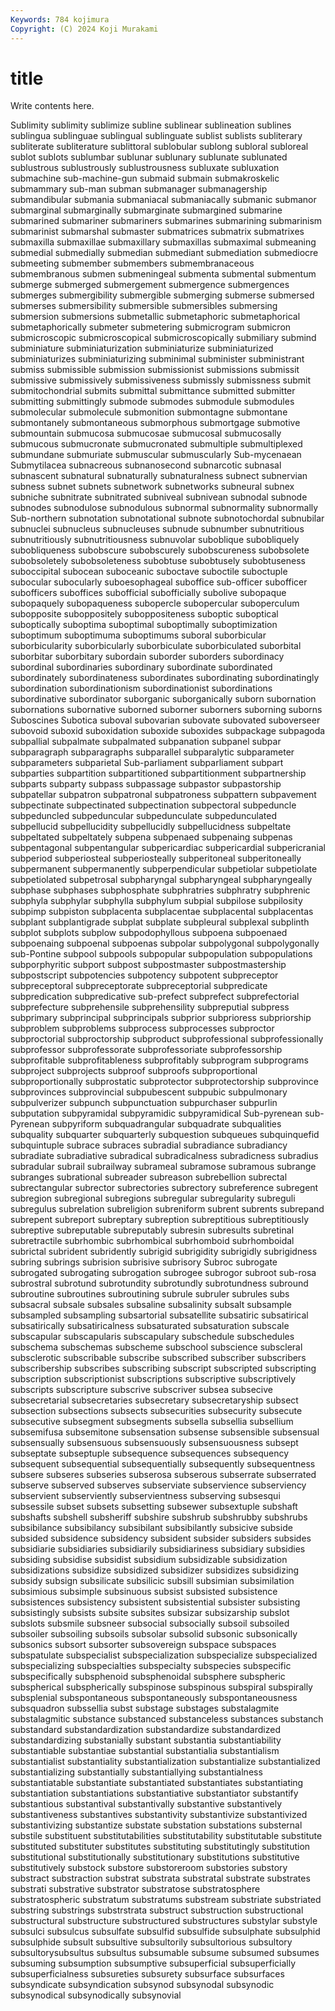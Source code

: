 ```yaml
---
Keywords: 784 kojimura
Copyright: (C) 2024 Koji Murakami
---
```


# title

Write contents here.



 Sublimity sublimity sublimize subline sublinear sublineation sublines
sublingua sublinguae sublingual sublinguate sublist sublists subliterary subliterate subliterature sublittoral
sublobular sublong subloral subloreal sublot sublots sublumbar sublunar sublunary sublunate
sublunated sublustrous sublustrously sublustrousness subluxate subluxation submachine sub-machine-gun submaid submain
submakroskelic submammary sub-man subman submanager submanagership submandibular submania submaniacal submaniacally
submanic submanor submarginal submarginally submarginate submargined submarine submarined submariner submariners
submarines submarining submarinism submarinist submarshal submaster submatrices submatrix submatrixes submaxilla
submaxillae submaxillary submaxillas submaximal submeaning submedial submedially submedian submediant submediation
submediocre submeeting submember submembers submembranaceous submembranous submen submeningeal submenta submental
submentum submerge submerged submergement submergence submergences submerges submergibility submergible submerging
submerse submersed submerses submersibility submersible submersibles submersing submersion submersions submetallic
submetaphoric submetaphorical submetaphorically submeter submetering submicrogram submicron submicroscopic submicroscopical submicroscopically
submiliary submind subminiature subminiaturization subminiaturize subminiaturized subminiaturizes subminiaturizing subminimal subminister
subministrant submiss submissible submission submissionist submissions submissit submissive submissively submissiveness
submissly submissness submit submitochondrial submits submittal submittance submitted submitter submitting
submittingly submode submodes submodule submodules submolecular submolecule submonition submontagne submontane
submontanely submontaneous submorphous submortgage submotive submountain submucosa submucosae submucosal submucosally
submucous submucronate submucronated submultiple submultiplexed submundane submuriate submuscular submuscularly Sub-mycenaean
Submytilacea subnacreous subnanosecond subnarcotic subnasal subnascent subnatural subnaturally subnaturalness subnect
subnervian subness subnet subnets subnetwork subnetworks subneural subnex subniche subnitrate
subnitrated subniveal subnivean subnodal subnode subnodes subnodulose subnodulous subnormal subnormality
subnormally Sub-northern subnotation subnotational subnote subnotochordal subnubilar subnuclei subnucleus subnucleuses
subnude subnumber subnutritious subnutritiously subnutritiousness subnuvolar suboblique subobliquely subobliqueness subobscure
subobscurely subobscureness subobsolete subobsoletely subobsoleteness subobtuse subobtusely subobtuseness suboccipital subocean
suboceanic suboctave suboctile suboctuple subocular subocularly suboesophageal suboffice sub-officer subofficer
subofficers suboffices subofficial subofficially subolive subopaque subopaquely subopaqueness subopercle subopercular
suboperculum subopposite suboppositely suboppositeness suboptic suboptical suboptically suboptima suboptimal suboptimally
suboptimization suboptimum suboptimuma suboptimums suboral suborbicular suborbicularity suborbicularly suborbiculate suborbiculated
suborbital suborbitar suborbitary subordain suborder suborders subordinacy subordinal subordinaries subordinary
subordinate subordinated subordinately subordinateness subordinates subordinating subordinatingly subordination subordinationism subordinationist
subordinations subordinative subordinator suborganic suborganically suborn subornation subornations subornative suborned
suborner suborners suborning suborns Suboscines Subotica suboval subovarian subovate subovated
suboverseer subovoid suboxid suboxidation suboxide suboxides subpackage subpagoda subpallial subpalmate
subpalmated subpanation subpanel subpar subparagraph subparagraphs subparallel subparalytic subparameter subparameters
subparietal Sub-parliament subparliament subpart subparties subpartition subpartitioned subpartitionment subpartnership subparts
subparty subpass subpassage subpastor subpastorship subpatellar subpatron subpatronal subpatroness subpattern
subpavement subpectinate subpectinated subpectination subpectoral subpeduncle subpeduncled subpeduncular subpedunculate subpedunculated
subpellucid subpellucidity subpellucidly subpellucidness subpeltate subpeltated subpeltately subpena subpenaed subpenaing
subpenas subpentagonal subpentangular subpericardiac subpericardial subpericranial subperiod subperiosteal subperiosteally subperitoneal
subperitoneally subpermanent subpermanently subperpendicular subpetiolar subpetiolate subpetiolated subpetrosal subpharyngal subpharyngeal
subpharyngeally subphase subphases subphosphate subphratries subphratry subphrenic subphyla subphylar subphylla
subphylum subpial subpilose subpilosity subpimp subpiston subplacenta subplacentae subplacental subplacentas
subplant subplantigrade subplat subplate subpleural subplexal subplinth subplot subplots subplow
subpodophyllous subpoena subpoenaed subpoenaing subpoenal subpoenas subpolar subpolygonal subpolygonally sub-Pontine
subpool subpools subpopular subpopulation subpopulations subporphyritic subport subpost subpostmaster subpostmastership
subpostscript subpotencies subpotency subpotent subpreceptor subpreceptoral subpreceptorate subpreceptorial subpredicate subpredication
subpredicative sub-prefect subprefect subprefectorial subprefecture subprehensile subprehensility subpreputial subpress subprimary
subprincipal subprincipals subprior subprioress subpriorship subproblem subproblems subprocess subprocesses subproctor
subproctorial subproctorship subproduct subprofessional subprofessionally subprofessor subprofessorate subprofessoriate subprofessorship subprofitable
subprofitableness subprofitably subprogram subprograms subproject subprojects subproof subproofs subproportional subproportionally
subprostatic subprotector subprotectorship subprovince subprovinces subprovincial subpubescent subpubic subpulmonary subpulverizer
subpunch subpunctuation subpurchaser subpurlin subputation subpyramidal subpyramidic subpyramidical Sub-pyrenean sub-Pyrenean
subpyriform subquadrangular subquadrate subqualities subquality subquarter subquarterly subquestion subqueues subquinquefid
subquintuple subrace subraces subradial subradiance subradiancy subradiate subradiative subradical subradicalness
subradicness subradius subradular subrail subrailway subrameal subramose subramous subrange subranges
subrational subreader subreason subrebellion subrectal subrectangular subrector subrectories subrectory subreference
subregent subregion subregional subregions subregular subregularity subreguli subregulus subrelation subreligion
subreniform subrent subrents subrepand subrepent subreport subreptary subreption subreptitious subreptitiously
subreptive subreputable subreputably subresin subresults subretinal subretractile subrhombic subrhombical subrhomboid
subrhomboidal subrictal subrident subridently subrigid subrigidity subrigidly subrigidness subring subrings
subrision subrisive subrisory Subroc subrogate subrogated subrogating subrogation subrogee subrogor
subroot sub-rosa subrostral subrotund subrotundity subrotundly subrotundness subround subroutine subroutines
subroutining subrule subruler subrules subs subsacral subsale subsales subsaline subsalinity
subsalt subsample subsampled subsampling subsartorial subsatellite subsatiric subsatirical subsatirically subsatiricalness
subsaturated subsaturation subscale subscapular subscapularis subscapulary subschedule subschedules subschema subschemas
subscheme subschool subscience subscleral subsclerotic subscribable subscribe subscribed subscriber subscribers
subscribership subscribes subscribing subscript subscripted subscripting subscription subscriptionist subscriptions subscriptive
subscriptively subscripts subscripture subscrive subscriver subsea subsecive subsecretarial subsecretaries subsecretary
subsecretaryship subsect subsection subsections subsects subsecurities subsecurity subsecute subsecutive subsegment
subsegments subsella subsellia subsellium subsemifusa subsemitone subsensation subsense subsensible subsensual
subsensually subsensuous subsensuously subsensuousness subsept subseptate subseptuple subsequence subsequences subsequency
subsequent subsequential subsequentially subsequently subsequentness subsere subseres subseries subserosa subserous
subserrate subserrated subserve subserved subserves subserviate subservience subserviency subservient subserviently
subservientness subserving subsesqui subsessile subset subsets subsetting subsewer subsextuple subshaft
subshafts subshell subsheriff subshire subshrub subshrubby subshrubs subsibilance subsibilancy subsibilant
subsibilantly subsicive subside subsided subsidence subsidency subsident subsider subsiders subsides
subsidiarie subsidiaries subsidiarily subsidiariness subsidiary subsidies subsiding subsidise subsidist subsidium
subsidizable subsidization subsidizations subsidize subsidized subsidizer subsidizes subsidizing subsidy subsign
subsilicate subsilicic subsill subsimian subsimilation subsimious subsimple subsinuous subsist subsisted
subsistence subsistences subsistency subsistent subsistential subsister subsisting subsistingly subsists subsite
subsites subsizar subsizarship subslot subslots subsmile subsneer subsocial subsocially subsoil
subsoiled subsoiler subsoiling subsoils subsolar subsolid subsonic subsonically subsonics subsort
subsorter subsovereign subspace subspaces subspatulate subspecialist subspecialization subspecialize subspecialized subspecializing
subspecialties subspecialty subspecies subspecific subspecifically subsphenoid subsphenoidal subsphere subspheric subspherical
subspherically subspinose subspinous subspiral subspirally subsplenial subspontaneous subspontaneously subspontaneousness subsquadron
subssellia subst substage substages substalagmite substalagmitic substance substanced substanceless substances
substanch substandard substandardization substandardize substandardized substandardizing substanially substant substantia substantiability
substantiable substantiae substantial substantialia substantialism substantialist substantiality substantialization substantialize substantialized
substantializing substantially substantiallying substantialness substantiatable substantiate substantiated substantiates substantiating substantiation
substantiations substantiative substantiator substantify substantious substantival substantivally substantive substantively substantiveness
substantives substantivity substantivize substantivized substantivizing substantize substate substation substations substernal
substile substituent substitutabilities substitutability substitutable substitute substituted substituter substitutes substituting
substitutingly substitution substitutional substitutionally substitutionary substitutions substitutive substitutively substock substore
substoreroom substories substory substract substraction substrat substrata substratal substrate substrates
substrati substrative substrator substratose substratosphere substratospheric substratum substratums substream substriate
substriated substring substrings substrstrata substruct substruction substructional substructural substructure substructured
substructures substylar substyle subsulci subsulcus subsulfate subsulfid subsulfide subsulphate subsulphid
subsulphide subsult subsultive subsultorily subsultorious subsultory subsultorysubsultus subsultus subsumable subsume
subsumed subsumes subsuming subsumption subsumptive subsuperficial subsuperficially subsuperficialness subsureties subsurety
subsurface subsurfaces subsyndicate subsyndication subsynod subsynodal subsynodic subsynodical subsynodically subsynovial
